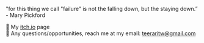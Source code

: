 "for this thing we call "failure" is not the falling down, but the staying down.” - Mary Pickford

📌 My [itch.io](https://itch.io/profile/teeraritw) page<br>
📧 Any questions/opportunities, reach me at my email: teeraritw@gmail.com
